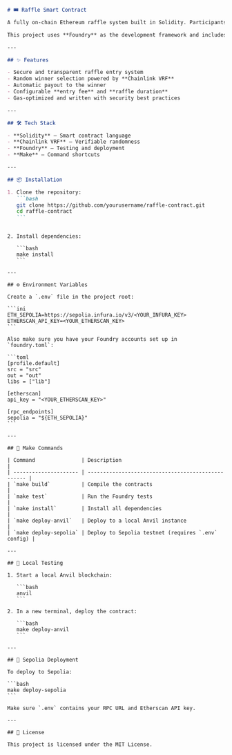 ````markdown
# 🎟️ Raffle Smart Contract

A fully on-chain Ethereum raffle system built in Solidity. Participants can enter the raffle by sending ETH, and a verifiably random winner is chosen using Chainlink VRF for fairness and transparency.

This project uses **Foundry** as the development framework and includes a `Makefile` for easy commands.

---

## ✨ Features

- Secure and transparent raffle entry system
- Random winner selection powered by **Chainlink VRF**
- Automatic payout to the winner
- Configurable **entry fee** and **raffle duration**
- Gas-optimized and written with security best practices

---

## 🛠 Tech Stack

- **Solidity** – Smart contract language
- **Chainlink VRF** – Verifiable randomness
- **Foundry** – Testing and deployment
- **Make** – Command shortcuts

---

## 📦 Installation

1. Clone the repository:
   ```bash
   git clone https://github.com/yourusername/raffle-contract.git
   cd raffle-contract
   ```
````

````

2. Install dependencies:

   ```bash
   make install
   ```

---

## ⚙️ Environment Variables

Create a `.env` file in the project root:

```ini
ETH_SEPOLIA=https://sepolia.infura.io/v3/<YOUR_INFURA_KEY>
ETHERSCAN_API_KEY=<YOUR_ETHERSCAN_KEY>
```

Also make sure you have your Foundry accounts set up in `foundry.toml`:

```toml
[profile.default]
src = "src"
out = "out"
libs = ["lib"]

[etherscan]
api_key = "<YOUR_ETHERSCAN_KEY>"

[rpc_endpoints]
sepolia = "${ETH_SEPOLIA}"
```

---

## 🚀 Make Commands

| Command               | Description                                        |
| --------------------- | -------------------------------------------------- |
| `make build`          | Compile the contracts                              |
| `make test`           | Run the Foundry tests                              |
| `make install`        | Install all dependencies                           |
| `make deploy-anvil`   | Deploy to a local Anvil instance                   |
| `make deploy-sepolia` | Deploy to Sepolia testnet (requires `.env` config) |

---

## 🧪 Local Testing

1. Start a local Anvil blockchain:

   ```bash
   anvil
   ```

2. In a new terminal, deploy the contract:

   ```bash
   make deploy-anvil
   ```

---

## 🔗 Sepolia Deployment

To deploy to Sepolia:

```bash
make deploy-sepolia
```

Make sure `.env` contains your RPC URL and Etherscan API key.

---

## 📄 License

This project is licensed under the MIT License.
````
